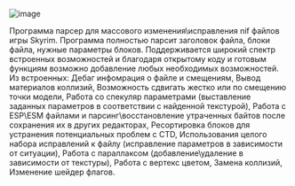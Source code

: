 ![image](https://github.com/user-attachments/assets/2ba438e9-ed3c-4cda-9f13-18496b7e1a7a)

Программа парсер для массового изменения\\исправления nif файлов игры Skyrim. Программа полностью парсит заголовок файла, блоки файла, нужные параметры блоков. Поддерживается широкий спектр встроенных возможностей и благодаря открытому коду и готовым функциям возможно добавление любых необходимых возможностей. Из встроенных: Дебаг инфомрация о файле и смещениям, Вывод материалов коллизий, Возможность сдвигать жестко или по смещению точки модели, Работа со спекуляр параметрами (выставление заданных параметров в соответствии с найденной текстурой), Работа с ESP\\ESM файлами и парсинг\\восстановление утраченных байтов после сохранения их в других редакторах, Ресортировка блоков для устранения потенциальных проблем с CTD, Использования целого набора исправлений к файлу (исправление параметров в зависимости от ситуации), Работа с параллаксом (добавление\\удаление в зависимости от текстуры), Работа с вертекс цветом, Замена коллизий, Изменение шейдер флагов.
